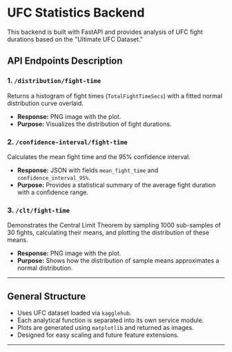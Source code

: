 # UFC Statistics Backend

This backend is built with FastAPI and provides analysis of UFC fight durations based on the "Ultimate UFC Dataset."

## API Endpoints Description

### 1. `/distribution/fight-time`
Returns a histogram of fight times (`TotalFightTimeSecs`) with a fitted normal distribution curve overlaid.
- **Response:** PNG image with the plot.
- **Purpose:** Visualizes the distribution of fight durations.

### 2. `/confidence-interval/fight-time`
Calculates the mean fight time and the 95% confidence interval.
- **Response:** JSON with fields `mean_fight_time` and `confidence_interval_95%`.
- **Purpose:** Provides a statistical summary of the average fight duration with a confidence range.

### 3. `/clt/fight-time`
Demonstrates the Central Limit Theorem by sampling 1000 sub-samples of 30 fights, calculating their means, and plotting the distribution of these means.
- **Response:** PNG image with the plot.
- **Purpose:** Shows how the distribution of sample means approximates a normal distribution.

---

## General Structure

- Uses UFC dataset loaded via `kagglehub`.
- Each analytical function is separated into its own service module.
- Plots are generated using `matplotlib` and returned as images.
- Designed for easy scaling and future feature extensions.

---
